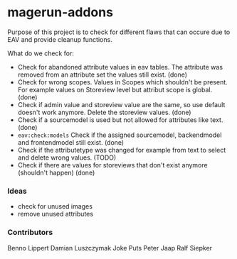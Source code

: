 # magerun-addons

Purpose of this project is to check for different flaws that can occure due to EAV and provide cleanup functions.

What do we check for:
* Check for abandoned attribute values in eav tables. The attribute was removed from an attribute set the values still exist. (done)
* Check for wrong scopes. Values in Scopes which shouldn't be present. For example values on Storeview level but attribut scope is global. (done)
* Check if admin value and storeview value are the same, so use default doesn't work anymore. Delete the storeview values. (done)
* Check if a sourcemodel is used but not allowed for attributes like text. (done)
* `eav:check:models` Check if the assigned sourcemodel, backendmodel and frontendmodel still exist. (done)
* Check if the attributetype was changed for example from text to select and delete wrong values. (TODO)
* Check if there are values for storeviews that don't exist anymore (shouldn't happen) (done)

### Ideas

* check for unused images
* remove unused attributes

### Contributors
Benno Lippert
Damian Luszczymak
Joke  Puts
Peter Jaap
Ralf Siepker
